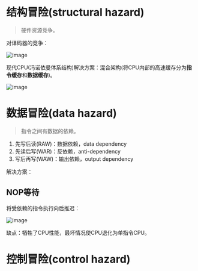 # 结构冒险(structural hazard)

> 硬件资源竞争。

对译码器的竞争：

![image](https://piachh.cn/show?pic=pics/hazard_struct.jpeg)

现代CPU(冯诺依曼体系结构)解决方案：混合架构(将CPU内部的高速缓存分为**指令缓存**和**数据缓存**)。

![image](https://piachh.cn/show?pic=pics/hazard_struct_sl.jpeg)

# 数据冒险(data hazard)

> 指令之间有数据的依赖。

1. 先写后读(RAW)：数据依赖，data dependency
2. 先读后写(WAR)：反依赖，anti-dependency
3. 写后再写(WAW)：输出依赖，output dependency

解决方案：

## NOP等待

将受依赖的指令执行向后推迟：

![image](https://piachh.cn/show?pic=pics/hazard_data_sl_nop.jpeg)

缺点：牺牲了CPU性能，最坏情况使CPU退化为单指令CPU。

# 控制冒险(control hazard)